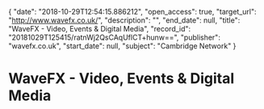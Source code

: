 {
  "date": "2018-10-29T12:54:15.886212", 
  "open_access": true, 
  "target_url": "http://www.wavefx.co.uk/", 
  "description": "", 
  "end_date": null, 
  "title": "WaveFX - Video, Events & Digital Media", 
  "record_id": "20181029T125415/ratnWj2QsCAqUflCT+hunw==", 
  "publisher": "wavefx.co.uk", 
  "start_date": null, 
  "subject": "Cambridge Network"
}

# WaveFX - Video, Events & Digital Media

